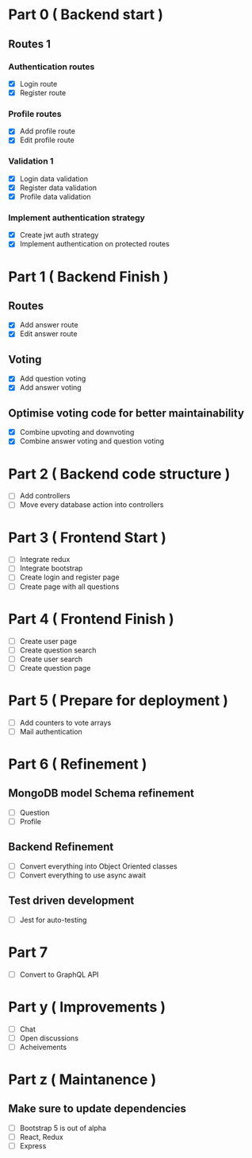 # Part 0 ( Backend start )
## Routes 1
### Authentication routes
 - [x] Login route
 - [x] Register route

### Profile routes
 - [x] Add profile route
 - [x] Edit profile route
### Validation 1
 - [x] Login data validation
 - [x] Register data validation
 - [x] Profile data validation

### Implement authentication strategy
 - [x] Create jwt auth strategy
 - [x] Implement authentication on protected routes

# Part 1 ( Backend Finish )

## Routes
 - [x] Add answer route
 - [x] Edit answer route

## Voting
 - [x] Add question voting
 - [x] Add answer voting

## Optimise voting code for better maintainability
 - [x] Combine upvoting and downvoting
 - [x] Combine answer voting and question voting

# Part 2 ( Backend code structure )

 - [ ] Add controllers
 - [ ] Move every database action into controllers

# Part 3 ( Frontend Start )
 - [ ] Integrate redux
 - [ ] Integrate bootstrap
 - [ ] Create login and register page
 - [ ] Create page with all questions

# Part 4 ( Frontend Finish )

 - [ ] Create user page
 - [ ] Create question search
 - [ ] Create user search
 - [ ] Create question page

# Part 5 ( Prepare for deployment )
 - [ ] Add counters to vote arrays
 - [ ] Mail authentication

# Part 6 ( Refinement )
## MongoDB model Schema refinement
 - [ ] Question
 - [ ] Profile

## Backend Refinement
 - [ ] Convert everything into Object Oriented classes
 - [ ] Convert everything to use async await

## Test driven development
 - [ ] Jest for auto-testing

# Part 7
 - [ ] Convert to GraphQL API

# Part y ( Improvements )
 - [ ] Chat
 - [ ] Open discussions
 - [ ] Acheivements

# Part z ( Maintanence )
## Make sure to update dependencies
 - [ ] Bootstrap 5 is out of alpha
 - [ ] React, Redux
 - [ ] Express
